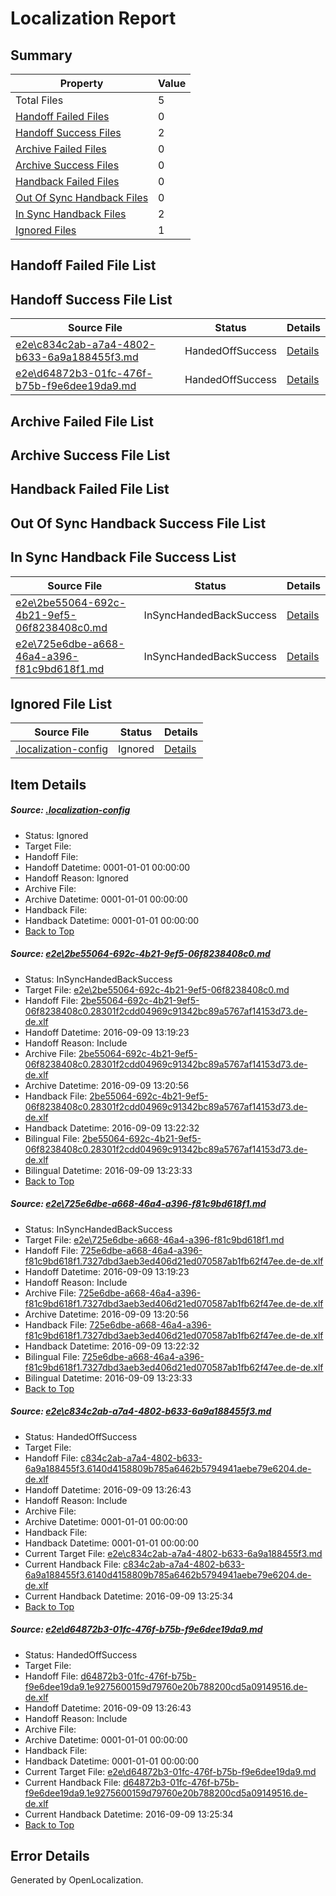 # <a name='report-top'></a> Localization Report

## Summary
 Property | Value 
 -------- | ----- 
 Total Files | 5
[ Handoff Failed Files ](#handoff-failed-list)| 0
[ Handoff Success Files ](#handoff-success-list)| 2
[ Archive Failed Files ](#archive-failed-list)| 0
[ Archive Success Files ](#archive-success-list)| 0
[ Handback Failed Files ](#handback-failed-list)| 0
[ Out Of Sync Handback Files ](#outofsync-handback-success-list)| 0
[ In Sync Handback Files ](#insync-handback-success-list)| 2
[ Ignored Files ](#ignored-list)| 1

## <a name='handoff-failed-list'></a> Handoff Failed File List

## <a name='handoff-success-list'></a> Handoff Success File List
 Source File | Status | Details 
 ----------- | ------ | ------- 
 [e2e\c834c2ab-a7a4-4802-b633-6a9a188455f3.md](https://github.com/OpenLocalizationTestOrg/ol-test0/blob/80814ec35272d09fbc6ecc7512577e545f13ed64/e2e/c834c2ab-a7a4-4802-b633-6a9a188455f3.md) | HandedOffSuccess | [Details](#9e6bcf6a4577aa81c73a59ff063f68a8c85a363d3)
 [e2e\d64872b3-01fc-476f-b75b-f9e6dee19da9.md](https://github.com/OpenLocalizationTestOrg/ol-test0/blob/80814ec35272d09fbc6ecc7512577e545f13ed64/e2e/d64872b3-01fc-476f-b75b-f9e6dee19da9.md) | HandedOffSuccess | [Details](#3f7594608c588c83a1335540fff14240f45c3b254)

## <a name='archive-failed-list'></a> Archive Failed File List

## <a name='archive-success-list'></a> Archive Success File List

## <a name='handback-failed-list'></a> Handback Failed File List

## <a name='outofsync-handback-success-list'></a> Out Of Sync Handback Success File List

## <a name='insync-handback-success-list'></a> In Sync Handback File Success List
 Source File | Status | Details 
 ----------- | ------ | ------- 
 [e2e\2be55064-692c-4b21-9ef5-06f8238408c0.md](https://github.com/OpenLocalizationTestOrg/ol-test0/blob/5d86af8c8d19ead65f7747d5292e0be6bb130958/e2e/2be55064-692c-4b21-9ef5-06f8238408c0.md) | InSyncHandedBackSuccess | [Details](#af25d84a93b20658c4bfed7a5822c7e11560f1011)
 [e2e\725e6dbe-a668-46a4-a396-f81c9bd618f1.md](https://github.com/OpenLocalizationTestOrg/ol-test0/blob/5d86af8c8d19ead65f7747d5292e0be6bb130958/e2e/725e6dbe-a668-46a4-a396-f81c9bd618f1.md) | InSyncHandedBackSuccess | [Details](#63bc55353240e740796191521779821d1560100f2)

## <a name='ignored-list'></a> Ignored File List
 Source File | Status | Details 
 ----------- | ------ | ------- 
 [.localization-config](https://github.com/OpenLocalizationTestOrg/ol-test0/blob/80814ec35272d09fbc6ecc7512577e545f13ed64/.localization-config) | Ignored | [Details](#c268a05ecaa7ec85942ed632c29928ee5bd6da8d0)

## Item Details
##### <a name='c268a05ecaa7ec85942ed632c29928ee5bd6da8d0'></a> Source: [.localization-config](https://github.com/OpenLocalizationTestOrg/ol-test0/blob/80814ec35272d09fbc6ecc7512577e545f13ed64/.localization-config)
* Status: Ignored
* Target File: 
* Handoff File: 
* Handoff Datetime: 0001-01-01 00:00:00
* Handoff Reason: Ignored
* Archive File: 
* Archive Datetime: 0001-01-01 00:00:00
* Handback File: 
* Handback Datetime: 0001-01-01 00:00:00
* [Back to Top](#report-top)

##### <a name='af25d84a93b20658c4bfed7a5822c7e11560f1011'></a> Source: [e2e\2be55064-692c-4b21-9ef5-06f8238408c0.md](https://github.com/OpenLocalizationTestOrg/ol-test0/blob/5d86af8c8d19ead65f7747d5292e0be6bb130958/e2e/2be55064-692c-4b21-9ef5-06f8238408c0.md)
* Status: InSyncHandedBackSuccess
* Target File: [e2e\2be55064-692c-4b21-9ef5-06f8238408c0.md](https://github.com/OpenLocalizationTestOrg/ol-test0-dede/blob/e5eaac539c7edff3e3a9ae377c12d5255fb05767/e2e/2be55064-692c-4b21-9ef5-06f8238408c0.md)
* Handoff File: [2be55064-692c-4b21-9ef5-06f8238408c0.28301f2cdd04969c91342bc89a5767af14153d73.de-de.xlf](https://github.com/OpenLocalizationTestOrg/ol-test0-handoff/blob/4a1d9de1eb6ea978d8980fbf114b62ec381fe140/ol-handoff/OpenLocalizationTestOrg/ol-test0-dede/yuwzho/ht/2be55064-692c-4b21-9ef5-06f8238408c0.28301f2cdd04969c91342bc89a5767af14153d73.de-de.xlf)
* Handoff Datetime: 2016-09-09 13:19:23
* Handoff Reason: Include
* Archive File: [2be55064-692c-4b21-9ef5-06f8238408c0.28301f2cdd04969c91342bc89a5767af14153d73.de-de.xlf](https://github.com/OpenLocalizationTestOrg/ol-test0-handoff/blob/a41d2123e2c203cdc779ab6f2c34ca5d2e74da4b/ol-archive/OpenLocalizationTestOrg/ol-test0-dede/yuwzho/ht/2be55064-692c-4b21-9ef5-06f8238408c0.28301f2cdd04969c91342bc89a5767af14153d73.de-de.xlf)
* Archive Datetime: 2016-09-09 13:20:56
* Handback File: [2be55064-692c-4b21-9ef5-06f8238408c0.28301f2cdd04969c91342bc89a5767af14153d73.de-de.xlf](https://github.com/OpenLocalizationTestOrg/ol-test0-handback/blob/d8f5ee897963fd73b5d3c9cbed8fb1b9cb5ced7a/ol-handback/OpenLocalizationTestOrg/ol-test0-dede/yuwzho/ht/2be55064-692c-4b21-9ef5-06f8238408c0.28301f2cdd04969c91342bc89a5767af14153d73.de-de.xlf)
* Handback Datetime: 2016-09-09 13:22:32
* Bilingual File: [2be55064-692c-4b21-9ef5-06f8238408c0.28301f2cdd04969c91342bc89a5767af14153d73.de-de.xlf](https://github.com/OpenLocalizationTestOrg/ol-test0-handback/blob/d8f5ee897963fd73b5d3c9cbed8fb1b9cb5ced7a/ol-handback/OpenLocalizationTestOrg/ol-test0-dede/yuwzho/ht/2be55064-692c-4b21-9ef5-06f8238408c0.28301f2cdd04969c91342bc89a5767af14153d73.de-de.xlf)
* Bilingual Datetime: 2016-09-09 13:23:33
* [Back to Top](#report-top)

##### <a name='63bc55353240e740796191521779821d1560100f2'></a> Source: [e2e\725e6dbe-a668-46a4-a396-f81c9bd618f1.md](https://github.com/OpenLocalizationTestOrg/ol-test0/blob/5d86af8c8d19ead65f7747d5292e0be6bb130958/e2e/725e6dbe-a668-46a4-a396-f81c9bd618f1.md)
* Status: InSyncHandedBackSuccess
* Target File: [e2e\725e6dbe-a668-46a4-a396-f81c9bd618f1.md](https://github.com/OpenLocalizationTestOrg/ol-test0-dede/blob/e5eaac539c7edff3e3a9ae377c12d5255fb05767/e2e/725e6dbe-a668-46a4-a396-f81c9bd618f1.md)
* Handoff File: [725e6dbe-a668-46a4-a396-f81c9bd618f1.7327dbd3aeb3ed406d21ed070587ab1fb62f47ee.de-de.xlf](https://github.com/OpenLocalizationTestOrg/ol-test0-handoff/blob/4a1d9de1eb6ea978d8980fbf114b62ec381fe140/ol-handoff/OpenLocalizationTestOrg/ol-test0-dede/yuwzho/ht/725e6dbe-a668-46a4-a396-f81c9bd618f1.7327dbd3aeb3ed406d21ed070587ab1fb62f47ee.de-de.xlf)
* Handoff Datetime: 2016-09-09 13:19:23
* Handoff Reason: Include
* Archive File: [725e6dbe-a668-46a4-a396-f81c9bd618f1.7327dbd3aeb3ed406d21ed070587ab1fb62f47ee.de-de.xlf](https://github.com/OpenLocalizationTestOrg/ol-test0-handoff/blob/a41d2123e2c203cdc779ab6f2c34ca5d2e74da4b/ol-archive/OpenLocalizationTestOrg/ol-test0-dede/yuwzho/ht/725e6dbe-a668-46a4-a396-f81c9bd618f1.7327dbd3aeb3ed406d21ed070587ab1fb62f47ee.de-de.xlf)
* Archive Datetime: 2016-09-09 13:20:56
* Handback File: [725e6dbe-a668-46a4-a396-f81c9bd618f1.7327dbd3aeb3ed406d21ed070587ab1fb62f47ee.de-de.xlf](https://github.com/OpenLocalizationTestOrg/ol-test0-handback/blob/d8f5ee897963fd73b5d3c9cbed8fb1b9cb5ced7a/ol-handback/OpenLocalizationTestOrg/ol-test0-dede/yuwzho/ht/725e6dbe-a668-46a4-a396-f81c9bd618f1.7327dbd3aeb3ed406d21ed070587ab1fb62f47ee.de-de.xlf)
* Handback Datetime: 2016-09-09 13:22:32
* Bilingual File: [725e6dbe-a668-46a4-a396-f81c9bd618f1.7327dbd3aeb3ed406d21ed070587ab1fb62f47ee.de-de.xlf](https://github.com/OpenLocalizationTestOrg/ol-test0-handback/blob/d8f5ee897963fd73b5d3c9cbed8fb1b9cb5ced7a/ol-handback/OpenLocalizationTestOrg/ol-test0-dede/yuwzho/ht/725e6dbe-a668-46a4-a396-f81c9bd618f1.7327dbd3aeb3ed406d21ed070587ab1fb62f47ee.de-de.xlf)
* Bilingual Datetime: 2016-09-09 13:23:33
* [Back to Top](#report-top)

##### <a name='9e6bcf6a4577aa81c73a59ff063f68a8c85a363d3'></a> Source: [e2e\c834c2ab-a7a4-4802-b633-6a9a188455f3.md](https://github.com/OpenLocalizationTestOrg/ol-test0/blob/80814ec35272d09fbc6ecc7512577e545f13ed64/e2e/c834c2ab-a7a4-4802-b633-6a9a188455f3.md)
* Status: HandedOffSuccess
* Target File: 
* Handoff File: [c834c2ab-a7a4-4802-b633-6a9a188455f3.6140d4158809b785a6462b5794941aebe79e6204.de-de.xlf](https://github.com/OpenLocalizationTestOrg/ol-test0-handoff/blob/d9a86d736ef4eb6f2c9632b8f6a38aac926a9770/ol-handoff/OpenLocalizationTestOrg/ol-test0-dede/yuwzho/ht/c834c2ab-a7a4-4802-b633-6a9a188455f3.6140d4158809b785a6462b5794941aebe79e6204.de-de.xlf)
* Handoff Datetime: 2016-09-09 13:26:43
* Handoff Reason: Include
* Archive File: 
* Archive Datetime: 0001-01-01 00:00:00
* Handback File: 
* Handback Datetime: 0001-01-01 00:00:00
* Current Target File: [e2e\c834c2ab-a7a4-4802-b633-6a9a188455f3.md](https://github.com/OpenLocalizationTestOrg/ol-test0-dede/blob/f6f2e3437a29d94863bceaae2eb752befc5b1a02/e2e/c834c2ab-a7a4-4802-b633-6a9a188455f3.md)
* Current Handback File: [c834c2ab-a7a4-4802-b633-6a9a188455f3.6140d4158809b785a6462b5794941aebe79e6204.de-de.xlf](https://github.com/OpenLocalizationTestOrg/ol-test0-handback/blob/7d038439a2420b363f9c84cdca43919fc7d728e2/ol-handback/OpenLocalizationTestOrg/ol-test0-dede/yuwzho/ht/c834c2ab-a7a4-4802-b633-6a9a188455f3.6140d4158809b785a6462b5794941aebe79e6204.de-de.xlf)
* Current Handback Datetime: 2016-09-09 13:25:34
* [Back to Top](#report-top)

##### <a name='3f7594608c588c83a1335540fff14240f45c3b254'></a> Source: [e2e\d64872b3-01fc-476f-b75b-f9e6dee19da9.md](https://github.com/OpenLocalizationTestOrg/ol-test0/blob/80814ec35272d09fbc6ecc7512577e545f13ed64/e2e/d64872b3-01fc-476f-b75b-f9e6dee19da9.md)
* Status: HandedOffSuccess
* Target File: 
* Handoff File: [d64872b3-01fc-476f-b75b-f9e6dee19da9.1e9275600159d79760e20b788200cd5a09149516.de-de.xlf](https://github.com/OpenLocalizationTestOrg/ol-test0-handoff/blob/d9a86d736ef4eb6f2c9632b8f6a38aac926a9770/ol-handoff/OpenLocalizationTestOrg/ol-test0-dede/yuwzho/ht/d64872b3-01fc-476f-b75b-f9e6dee19da9.1e9275600159d79760e20b788200cd5a09149516.de-de.xlf)
* Handoff Datetime: 2016-09-09 13:26:43
* Handoff Reason: Include
* Archive File: 
* Archive Datetime: 0001-01-01 00:00:00
* Handback File: 
* Handback Datetime: 0001-01-01 00:00:00
* Current Target File: [e2e\d64872b3-01fc-476f-b75b-f9e6dee19da9.md](https://github.com/OpenLocalizationTestOrg/ol-test0-dede/blob/f6f2e3437a29d94863bceaae2eb752befc5b1a02/e2e/d64872b3-01fc-476f-b75b-f9e6dee19da9.md)
* Current Handback File: [d64872b3-01fc-476f-b75b-f9e6dee19da9.1e9275600159d79760e20b788200cd5a09149516.de-de.xlf](https://github.com/OpenLocalizationTestOrg/ol-test0-handback/blob/7d038439a2420b363f9c84cdca43919fc7d728e2/ol-handback/OpenLocalizationTestOrg/ol-test0-dede/yuwzho/ht/d64872b3-01fc-476f-b75b-f9e6dee19da9.1e9275600159d79760e20b788200cd5a09149516.de-de.xlf)
* Current Handback Datetime: 2016-09-09 13:25:34
* [Back to Top](#report-top)


## Error Details

Generated by OpenLocalization.
